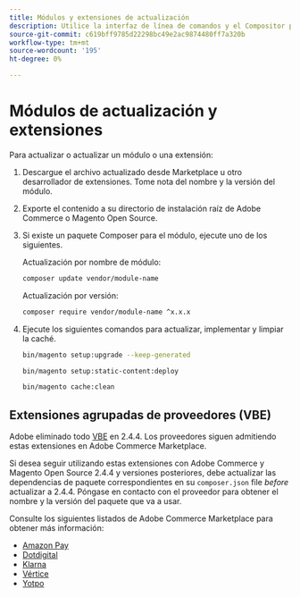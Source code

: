 ```yaml
---
title: Módulos y extensiones de actualización
description: Utilice la interfaz de línea de comandos y el Compositor para actualizar los módulos y extensiones de Adobe Commerce y Magento Open Source.
source-git-commit: c619bff9785d22298bc49e2ac9874480ff7a320b
workflow-type: tm+mt
source-wordcount: '195'
ht-degree: 0%

---
```



# Módulos de actualización y extensiones

Para actualizar o actualizar un módulo o una extensión:

1. Descargue el archivo actualizado desde Marketplace u otro desarrollador de extensiones. Tome nota del nombre y la versión del módulo.

1. Exporte el contenido a su directorio de instalación raíz de Adobe Commerce o Magento Open Source.

1. Si existe un paquete Composer para el módulo, ejecute uno de los siguientes.

   Actualización por nombre de módulo:

   ```bash
   composer update vendor/module-name
   ```

   Actualización por versión:

   ```bash
   composer require vendor/module-name ^x.x.x
   ```

1. Ejecute los siguientes comandos para actualizar, implementar y limpiar la caché.

   ```bash
   bin/magento setup:upgrade --keep-generated
   ```

   ```bash
   bin/magento setup:static-content:deploy
   ```

   ```bash
   bin/magento cache:clean
   ```

## Extensiones agrupadas de proveedores (VBE)

Adobe eliminado todo [VBE](https://devdocs.magento.com/extensions/vendor/) en 2.4.4. Los proveedores siguen admitiendo estas extensiones en Adobe Commerce Marketplace.

Si desea seguir utilizando estas extensiones con Adobe Commerce y Magento Open Source 2.4.4 y versiones posteriores, debe actualizar las dependencias de paquete correspondientes en su `composer.json` file _before_ actualizar a 2.4.4. Póngase en contacto con el proveedor para obtener el nombre y la versión del paquete que va a usar.

Consulte los siguientes listados de Adobe Commerce Marketplace para obtener más información:

- [Amazon Pay](https://marketplace.magento.com/amzn-amazon-pay-magento-2-module.html)
- [Dotdigital](https://marketplace.magento.com/dotdigital-dotdigital-magento2-os-package.html)
- [Klarna](https://marketplace.magento.com/klarna-m2-klarna.html)
- [Vértice](https://marketplace.magento.com/vertexinc-vertex-tax-module.html)
- [Yotpo](https://marketplace.magento.com/yotpo-module-yotpo.html)


